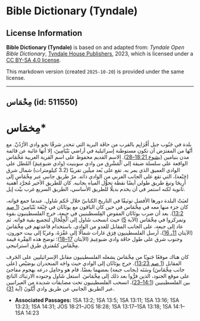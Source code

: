# Bible Dictionary (Tyndale)

## License Information

**Bible Dictionary (Tyndale)** is based on and adapted from: _Tyndale Open Bible Dictionary_, [Tyndale House Publishers](https://tyndaleopenresources.com/), 2023, which is licensed under a [CC BY-SA 4.0 license](https://creativecommons.org/licenses/by-sa/4.0/legalcode.en).

This markdown version (created `2025-10-20`) is provided under the same license.



--------------------------------

## مِخْمَاس (id: 511550)

مِخمَاس\*
=========

بلدة في جَنُوب جبل أَفْرَايِم بالقرب من حافَة البرية التي تنحدر شرقًا نحو وادي الأرْدُنّ. مع أنّها من المفترَض أن تكون مستوطنة إسرائيلية في أراضي بَنْيَامِينَ، إلا أنها غائبة عن قائمة مدن بنيامين ([يشوع 18:21–28](https://ref.ly/Josh18:21-Josh18:28)). الاسم القديم محفوظ على اسم القرية العربية مَخْمَاس الواقعة على سلسلة ضيقة إلى ٱلْمَشْرِق من وادي سوينيت (وادي صَبوعِيمَ) المُطل على الوادي العميق الذي يمر به. تقع على بُعد ميلَين تقريبًا (3\.2 كيلومترات) شمال شرق (جَبْعة)، التي تقع على الجانب الغربي من الوادي ذاته. مرّ طريق جانبي عبر مِخْمَاس إلى أَرِيحَا وتبعَ طريق طولي أيضًا نقطة تحوُّل المياه بجانبه. كان للطريق الأخير مُجرَّد أهمية ثانوية لكنه استمر في أن يخدم بديلًا للطريق الأساسي، الطريق السريع غرب بيْت إيل.

لعبَتْ البلدة دورها الأفضل توثيقًا في التاريخ الكتابيّ خلال حُكم شَاول. عندما جمع قواته، كان جزء منها معه في مِخْمَاس في حين كان الباقون مع يونَاثَان في جَِبْعَة بَنْيَامِينَ ([1 صم 13:2](https://ref.ly/1Sam13:2)). بعد أن ضرب يونَاثَان المفوض الفِلسطينيين في جبعة، خرج الفلسطينيون بقوة وتمركزوا في مِخْمَاس (الآية [5](https://ref.ly/1Sam13:5)) حيث انسحب شَاول إلى ٱلْجِلْجَالِ لتجميع بقية قواته. ثم عاد إلى جبعة، على الجانب المقابل للعدو من الوادي. باستخدام قاعدتهم في مِخْمَاسَ (الآيتان [11، 16](https://ref.ly/1Sam13:11,1Sam13:16))، أرسل الفلسطينيون فِرَق غارات شمالًا إلى عَفْرَةَ، وغربًا إلى بيت حورون، وجنوب شرق على طول حافَة وادي صَبوعِيمَ (الآيتان [17–18](https://ref.ly/1Sam13:17-1Sam13:18))؛ توضح هذه الفِقْرة قيمة مِخْمَاس كمُفترق طرق استراتيجي.

كان هناك موقعًا جَنوبًا من مِخْمَاسَ يشغله الفلسطينيون مقابل الإسرائيليين على الجَرف المقابل ([1 صم 13:23](https://ref.ly/1Sam13:23)). خرج يونَاثَان إلى الوادي حيث واجَه المنحدران بوصَيْص (على جانب مِخْمَاسَ) وسَنَه (بجانب جبعة) بعضهما بعضًا. قام هو وحامِل درعه بهجوم مفاجئ على موقع الجنود، الذين فرُّوا بعد ذلك إلى مِخْمَاسَ. استغل شَاول وجنوده الارتباك الناتج بين الفلسطينيين ([14:1–23](https://ref.ly/1Sam14:1-1Sam14:23)). انسحب الفلسطينيون تحت مضايقات شديدة من العبرانيين عبر الطريق الجانبي عن طريق وادي أَيَّلونَ (آية [31](https://ref.ly/1Sam14:31)).

* **Associated Passages:** 1SA 13:2; 1SA 13:5; 1SA 13:11; 1SA 13:16; 1SA 13:23; 1SA 14:31; JOS 18:21–JOS 18:28; 1SA 13:17–1SA 13:18; 1SA 14:1–1SA 14:23


